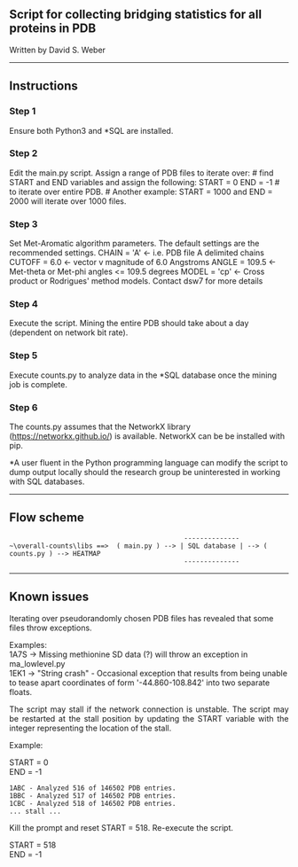 ## Script for collecting bridging statistics for all proteins in PDB  
Written by David S. Weber

---  
## Instructions  

### Step 1
Ensure both Python3 and *SQL are installed.  

### Step 2  
Edit the main.py script. Assign a range of PDB files to iterate over:
    # find START and END variables and assign the following:
    START = 0
    END = -1
    # to iterate over entire PDB.
    # Another example: START = 1000 and END = 2000 will iterate over 1000 files.

### Step 3  
Set Met-Aromatic algorithm parameters. The default settings are the recommended settings.
    CHAIN = 'A'       <- i.e. PDB file A delimited chains
    CUTOFF = 6.0      <- vector v magnitude of 6.0 Angstroms
    ANGLE = 109.5     <- Met-theta or Met-phi angles <= 109.5 degrees
    MODEL = 'cp'      <- Cross product or Rodrigues' method models. Contact dsw7 for more details

### Step 4
Execute the script. Mining the entire PDB should take about a day (dependent on network bit rate).

### Step 5
Execute counts.py to analyze data in the *SQL database once the mining job is complete.

### Step 6
The counts.py assumes that the NetworkX library (https://networkx.github.io/) is available. 
NetworkX can be be installed with pip.  

*A user fluent in the Python programming language can modify the script to dump output
locally should the research group be uninterested in working with SQL databases.

---  
## Flow scheme
                                                --------------
    ~\overall-counts\libs ==>  ( main.py ) --> | SQL database | --> ( counts.py ) --> HEATMAP
                                                --------------                                           
---  
## Known issues

Iterating over pseudorandomly chosen PDB files has revealed that some files throw
exceptions.   

Examples:  
1A7S -> Missing methionine SD data (?) will throw an exception in ma_lowlevel.py   
1EK1 -> "String crash" - Occasional exception that results from being unable to tease apart 
         coordinates of form '-44.860-108.842' into two separate floats.

<p align="justify">
The script may stall if the network connection is unstable. The script may be
restarted at the stall position by updating the START variable with the integer
representing the location of the stall.
</p>

Example:  

START = 0  
END = -1  

    1ABC - Analyzed 516 of 146502 PDB entries.
    1BBC - Analyzed 517 of 146502 PDB entries.
    1CBC - Analyzed 518 of 146502 PDB entries.
    ... stall ...

Kill the prompt and reset START = 518. Re-execute the script.  

START = 518  
END = -1  
